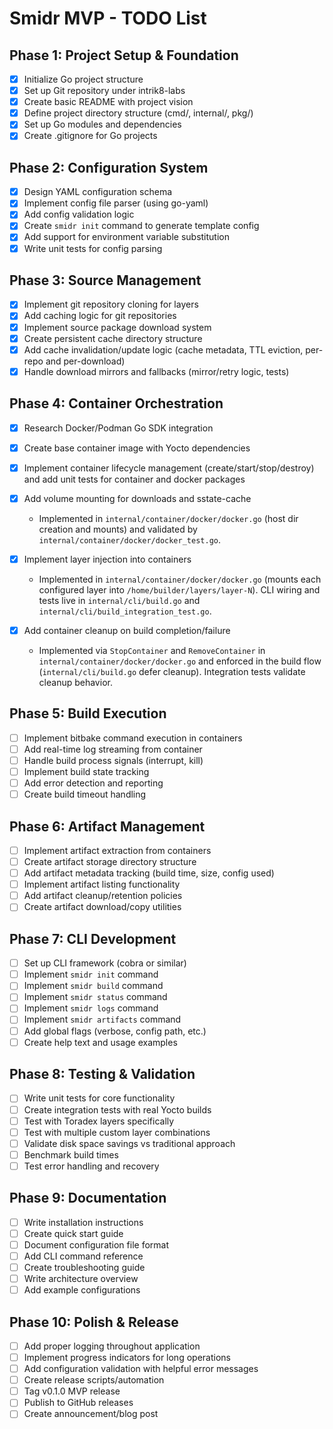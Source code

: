 # Smidr MVP - TODO List

## Phase 1: Project Setup & Foundation

- [X] Initialize Go project structure
- [X] Set up Git repository under intrik8-labs
- [X] Create basic README with project vision
- [X] Define project directory structure (cmd/, internal/, pkg/)
- [X] Set up Go modules and dependencies
- [X] Create .gitignore for Go projects

## Phase 2: Configuration System

- [X] Design YAML configuration schema
- [X] Implement config file parser (using go-yaml)
- [X] Add config validation logic
- [X] Create `smidr init` command to generate template config
- [X] Add support for environment variable substitution
- [X] Write unit tests for config parsing

## Phase 3: Source Management

- [X] Implement git repository cloning for layers
- [X] Add caching logic for git repositories
- [X] Implement source package download system
- [X] Create persistent cache directory structure
- [X] Add cache invalidation/update logic (cache metadata, TTL eviction, per-repo and per-download)
- [X] Handle download mirrors and fallbacks (mirror/retry logic, tests)

## Phase 4: Container Orchestration

- [X] Research Docker/Podman Go SDK integration

- [X] Create base container image with Yocto dependencies

- [X] Implement container lifecycle management (create/start/stop/destroy) and add unit tests for container and docker packages

- [X] Add volume mounting for downloads and sstate-cache
  - Implemented in `internal/container/docker/docker.go` (host dir creation and mounts) and validated by `internal/container/docker/docker_test.go`.

- [X] Implement layer injection into containers
  - Implemented in `internal/container/docker/docker.go` (mounts each configured layer into `/home/builder/layers/layer-N`). CLI wiring and tests live in `internal/cli/build.go` and `internal/cli/build_integration_test.go`.

- [X] Add container cleanup on build completion/failure
  - Implemented via `StopContainer` and `RemoveContainer` in `internal/container/docker/docker.go` and enforced in the build flow (`internal/cli/build.go` defer cleanup). Integration tests validate cleanup behavior.

## Phase 5: Build Execution

- [ ] Implement bitbake command execution in containers
- [ ] Add real-time log streaming from container
- [ ] Handle build process signals (interrupt, kill)
- [ ] Implement build state tracking
- [ ] Add error detection and reporting
- [ ] Create build timeout handling

## Phase 6: Artifact Management

- [ ] Implement artifact extraction from containers
- [ ] Create artifact storage directory structure
- [ ] Add artifact metadata tracking (build time, size, config used)
- [ ] Implement artifact listing functionality
- [ ] Add artifact cleanup/retention policies
- [ ] Create artifact download/copy utilities

## Phase 7: CLI Development

- [ ] Set up CLI framework (cobra or similar)
- [ ] Implement `smidr init` command
- [ ] Implement `smidr build` command
- [ ] Implement `smidr status` command
- [ ] Implement `smidr logs` command
- [ ] Implement `smidr artifacts` command
- [ ] Add global flags (verbose, config path, etc.)
- [ ] Create help text and usage examples

## Phase 8: Testing & Validation

- [ ] Write unit tests for core functionality
- [ ] Create integration tests with real Yocto builds
- [ ] Test with Toradex layers specifically
- [ ] Test with multiple custom layer combinations
- [ ] Validate disk space savings vs traditional approach
- [ ] Benchmark build times
- [ ] Test error handling and recovery

## Phase 9: Documentation

- [ ] Write installation instructions
- [ ] Create quick start guide
- [ ] Document configuration file format
- [ ] Add CLI command reference
- [ ] Create troubleshooting guide
- [ ] Write architecture overview
- [ ] Add example configurations

## Phase 10: Polish & Release

- [ ] Add proper logging throughout application
- [ ] Implement progress indicators for long operations
- [ ] Add configuration validation with helpful error messages
- [ ] Create release scripts/automation
- [ ] Tag v0.1.0 MVP release
- [ ] Publish to GitHub releases
- [ ] Create announcement/blog post
